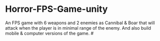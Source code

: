 # Horror-FPS-Game-unity
An FPS game with 6 weapons and 2 enemies as Cannibal &amp; Boar that will attack when the player is in minimal range of the enemy. And also build mobile &amp; computer versions of the game.  #
